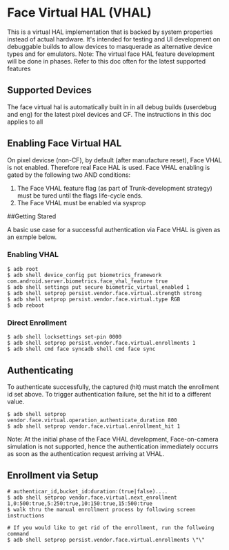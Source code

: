 # Face Virtual HAL (VHAL)

This is a virtual HAL implementation that is backed by system properties
instead of actual hardware. It's intended for testing and UI development
on debuggable builds to allow devices to masquerade as alternative device
types and for emulators.
Note: The virtual face HAL feature development will be done in phases. Refer to this doc often for
the latest supported features

## Supported Devices

The face virtual hal is automatically built in in all debug builds (userdebug and eng) for the latest pixel devices and CF.
The instructions in this doc applies  to all

## Enabling Face Virtual HAL

On pixel devicse (non-CF), by default (after manufacture reset), Face VHAL is not enabled. Therefore real Face HAL is used.
Face VHAL enabling is gated by the following two AND conditions:
1. The Face VHAL feature flag (as part of Trunk-development strategy) must be tured until the flags life-cycle ends.
2. The Face VHAL must be enabled via sysprop

##Getting Stared

A basic use case for a successful authentication via Face VHAL is given as an exmple below.

### Enabling VHAL
```shell
$ adb root
$ adb shell device_config put biometrics_framework com.android.server.biometrics.face_vhal_feature true
$ adb shell settings put secure biometric_virtual_enabled 1
$ adb shell setprop persist.vendor.face.virtual.strength strong
$ adb shell setprop persist.vendor.face.virtual.type RGB
$ adb reboot
```

### Direct Enrollment
```shell
$ adb shell locksettings set-pin 0000
$ adb shell setprop persist.vendor.face.virtual.enrollments 1
$ adb shell cmd face syncadb shell cmd face sync
```

## Authenticating
To authenticate successfully, the captured (hit) must match the enrollment id set above. To  trigger
authentication failure, set the hit id to a different value.
```shell
$ adb shell setprop vendor.face.virtual.operation_authenticate_duration 800
$ adb shell setprop vendor.face.virtual.enrollment_hit 1
```
Note: At the initial phase of the Face VHAL development, Face-on-camera simulation is not supported, hence
the authentication immediately occurrs  as soon as the authentication request arriving at VHAL.


## Enrollment via Setup

```shell
# authenticar_id,bucket_id:duration:(true|false)....
$ adb shell setprop vendor.face.virtual.next_enrollment 1,0:500:true,5:250:true,10:150:true,15:500:true
$ walk thru the manual enrollment process by following screen instructions

# If you would like to get rid of the enrollment, run the follwoing command
$ adb shell setprop persist.vendor.face.virtual.enrollments \"\"
```
